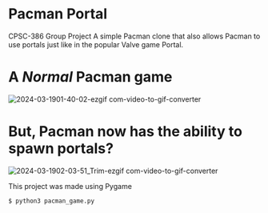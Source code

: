 # Pacman Portal
CPSC-386 Group Project
A simple Pacman clone that also allows Pacman to use portals just like in the popular Valve game Portal.

# A *Normal* Pacman game

![2024-03-1901-40-02-ezgif com-video-to-gif-converter](https://github.com/gunshycs/pacmanportal/assets/70672556/eea833ca-a994-4f76-9594-2ba408bf7099)



# But, Pacman now has the ability to spawn portals?

![2024-03-1902-03-51_Trim-ezgif com-video-to-gif-converter](https://github.com/gunshycs/pacmanportal/assets/70672556/a0d327d8-c018-41a0-859c-fd4762604af3)



This project was made using Pygame

```bash
$ python3 pacman_game.py
```
